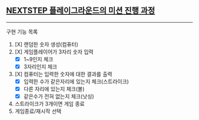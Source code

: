 ## [NEXTSTEP 플레이그라운드의 미션 진행 과정](https://github.com/next-step/nextstep-docs/blob/master/playground/README.md)

---
구현 기능 목록
1. [X] 랜덤한 숫자 생성(컴퓨터)
2. [X] 게임플레이어가 3자리 숫자 입력
    - [X] 1~9인지 체크
    - [X] 3자리인지 체크
3. [X] 컴퓨터는 입력한 숫자에 대한 결과를 출력
   - [X] 입력한 수가 같은자리에 있는지 체크(스트라이크)
   - [X] 다른 자리에 있는지 체크(볼)
   - [X] 같은수가 전혀 없는지 체크(낫싱)
4. 스트라이크가 3개이면 게임 종료
5. 게임종료/재시작 선택

